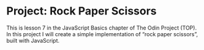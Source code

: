 # Project: Rock Paper Scissors
This is lesson 7 in the JavaScript Basics chapter of The Odin Project (TOP). In this project I will create a simple implementation of “rock paper scissors”, built with JavaScript.